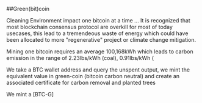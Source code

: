 ##Green(bit)coin

Cleaning Environment impact one bitcoin at a time ...
It is recognized that most blockchain consensus protocol are overkill
for most of today usecases, this lead to a tremendeous waste of energy which could
have been allocated to more "regenerative" project or climate change mitigation.

Mining one bitcoin requires an average 100,168kWh which leads to carbon emission
 in the range of 2.23lbs/kWh (coal), 0.91lbs/kWh (
 
 
 We take a BTC wallet address and query the unspent output,
 we mint the equivalent value in green-coin (bitcoin carbon neutral)
 and create an associated certificate for carbon removal and planted trees
 
 
 
 
 
 
 
 
 
 
<!--
france: 61g https://www.rte-france.com/en/eco2mix/co2-emissions
germany: 401g https://www.umweltbundesamt.de/en/press/pressinformation/co2-emissions-per-kilowatt-hour-of-electricity-in
coal: ~1kg https://www.coaltrans.com/insights/article/ecocarbon-august-2021
eia: https://www.eia.gov/tools/faqs/faq.php?id=74&t=11

-->

We mint a [BTC-G]
